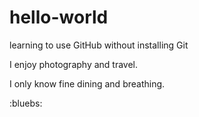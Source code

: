 # hello-world
learning to use GitHub without installing Git

I enjoy photography and travel.

I only know fine dining and breathing.

:bluebs:
